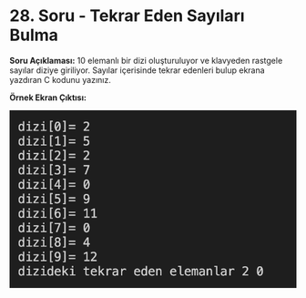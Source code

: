 # 28. Soru - Tekrar Eden Sayıları Bulma

**Soru Açıklaması:**
10 elemanlı bir dizi oluşturuluyor ve klavyeden rastgele sayılar diziye giriliyor. Sayılar içerisinde tekrar edenleri bulup ekrana yazdıran C kodunu yazınız.

**Örnek Ekran Çıktısı:** 

![alt text](../Ekran-Çıktıları/Ekran-Resmi_28.png)
